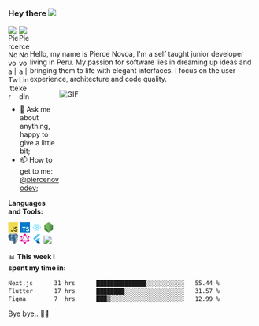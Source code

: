 ### Hey there <img src="https://media.giphy.com/media/hvRJCLFzcasrR4ia7z/giphy.gif" width="25px">

<a href="https://twitter.com/piercenovodev">
  <img align="left" alt="Pierce Novoa | Twitter" width="22px" src="https://raw.githubusercontent.com/peterthehan/peterthehan/master/assets/twitter.svg" />
</a>
<a href="https://www.linkedin.com/in/piercenovoa">
  <img align="left" alt="Pierce Novoa | LinkedIn" width="22px" src="https://raw.githubusercontent.com/peterthehan/peterthehan/master/assets/linkedin.svg" />
</a>

<br />

<br />

Hello, my name is Pierce Novoa, I'm a self taught junior developer living in Peru. My passion for software lies in dreaming up ideas and bringing them to life with elegant interfaces. I focus on the user experience, architecture and code quality.



  <img align="right" alt="GIF" src="https://github.com/abhisheknaiidu/abhisheknaiidu/blob/master/code.gif?raw=true" width="400" height="350" />
  
  <br />
  
- 💬 Ask me about anything, happy to give a little bit;
- 📫 How to get to me: [@piercenovodev](https://twitter.com/piercenovodev);

**Languages and Tools:**  

<code><img height="20" src="https://raw.githubusercontent.com/github/explore/80688e429a7d4ef2fca1e82350fe8e3517d3494d/topics/javascript/javascript.png"></code>
<code><img height="20" src="https://raw.githubusercontent.com/github/explore/80688e429a7d4ef2fca1e82350fe8e3517d3494d/topics/typescript/typescript.png"></code>
<code><img height="20" src="https://raw.githubusercontent.com/github/explore/80688e429a7d4ef2fca1e82350fe8e3517d3494d/topics/react/react.png"></code>
<code><img height="20" src="https://raw.githubusercontent.com/github/explore/80688e429a7d4ef2fca1e82350fe8e3517d3494d/topics/nodejs/nodejs.png"></code>
<code><img height="20" src="https://raw.githubusercontent.com/github/explore/80688e429a7d4ef2fca1e82350fe8e3517d3494d/topics/postgresql/postgresql.png"></code>
<code><img height="20" src="https://raw.githubusercontent.com/github/explore/80688e429a7d4ef2fca1e82350fe8e3517d3494d/topics/graphql/graphql.png"></code>
<code><img height="20" src="https://raw.githubusercontent.com/github/explore/80688e429a7d4ef2fca1e82350fe8e3517d3494d/topics/flutter/flutter.png"></code>
<code><img height="20" src="https://raw.githubusercontent.com/rahul-jha98/github_readme_icons/main/language_and_tools/square/figma/figma.svg"></code>

📊 **This week I spent my time in:**
<!--START_SECTION:waka-->
```text
Next.js      31 hrs      ██████████████░░░░░░░░░░░   55.44 % 
Flutter      17 hrs      ████████░░░░░░░░░░░░░░░░░   31.57 % 
Figma        7  hrs      ███▒░░░░░░░░░░░░░░░░░░░░░   12.99 % 
```
<!--END_SECTION:waka-->


Bye bye.. 🚀✨

